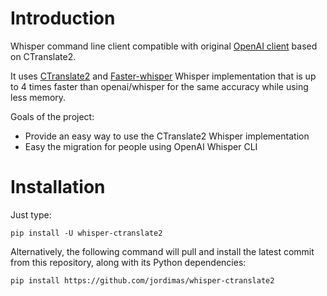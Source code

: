 # Introduction

Whisper command line client compatible with original [OpenAI client](https://github.com/openai/whisper) based on CTranslate2.

It uses [CTranslate2](https://github.com/OpenNMT/CTranslate2/) and [Faster-whisper](https://github.com/guillaumekln/faster-whisper) Whisper implementation that is up to 4 times faster than openai/whisper for the same accuracy while using less memory.  

Goals of the project:
* Provide an easy way to use the CTranslate2 Whisper implementation
* Easy the migration for people using OpenAI Whisper CLI

# Installation

Just type:

    pip install -U whisper-ctranslate2

Alternatively, the following command will pull and install the latest commit from this repository, along with its Python dependencies:

    pip install https://github.com/jordimas/whisper-ctranslate2
